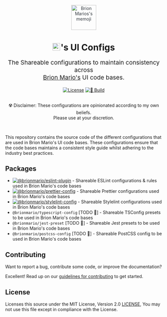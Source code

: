 <p align="center" style="color: #343a40">
  <img
    src="https://user-images.githubusercontent.com/25959096/206864705-83b29b8f-049d-45d2-8ed4-06ec38d0bcad.svg" alt="Brion Marios's memoji" height="80" width="auto"
  >
  <h1 align="center">
    <img
      src="https://user-images.githubusercontent.com/25959096/206865437-92fa4df7-2f76-40a2-9298-ad433997d028.png" alt="Brion Mario's logo" height="24" width="auto" style="margin-right: -5px"
    >
    's UI Configs
  </h1>
</p>
<p align="center" style="font-size: 1.2rem;">The
Shareable configurations to maintain consistency across 
<br>
<a href="https://brionmario.com">Brion Mario's</a> UI code bases.</p>

<div align="center">
  <a href="./LICENSE"><img src="https://img.shields.io/badge/License-MIT-blue.svg" alt="License"></a>
  <a href="https://github.com/brionmario/ui-configs/actions/workflows/build.yml"><img src="https://github.com/brionmario/ui-configs/actions/workflows/build.yml/badge.svg" alt="🐳 Build"></a>

  <br>
  <br>

☢️ Disclaimer: These configurations are opinionated according to my own beliefs.
  <br>Please use at your discretion.

</div>

<br>

This repository contains the source code of the different configurations that are used in Brion Mario's UI code bases. These configurations ensure that the code bases maintains a consistent style guide whilst adhering to the industry best practices.

## Packages

- [![@brionmario/eslint-plugin](https://img.shields.io/npm/v/@brionmario/eslint-plugin?color=%234B32C3&label=%40brionmario%2Feslint-plugin&logo=eslint)](./packages/eslint-plugin/) - Shareable ESLint configurations & rules used in Brion Mario's code bases
- [![@brionmario/prettier-config](https://img.shields.io/npm/v/@brionmario/prettier-config?color=%23F7B93E&label=%40brionmario%2Fprettier-config&logo=prettier)](./packages/prettier-config/) - Shareable Prettier configurations used in Brion Mario's code bases
- [![@brionmario/stylelint-config](https://img.shields.io/npm/v/@brionmario/stylelint-config?color=%23263238&label=%40brionmario%2Fstylelint-config&logo=stylelint)](./packages/stylelint-config/) - Shareable Stylelint configurations used in Brion Mario's code bases
- `@brionmario/typescript-config` [TODO 🦄] - Shareable TSConfig presets to be used in Brion Mario's code bases
- `@brionmario/jest-preset` [TODO 🦄] - Shareable Jest presets to be used in Brion Mario's code bases
- `@brionmario/postcss-config` [TODO 🦄] - Shareable PostCSS config to be used in Brion Mario's code bases

## Contributing

Want to report a bug, contribute some code, or improve the documentation?

Excellent! Read up on our [guidelines for contributing](./CONTRIBUTING.md) to get started.

## License

Licenses this source under the MIT License, Version 2.0 [LICENSE](./LICENSE), You may not use this file except in compliance with the License.

